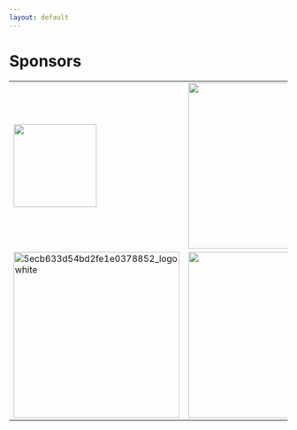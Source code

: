 ```yaml
---
layout: default
---
```


# Sponsors

<table>
    <tr>
        <td><img src="https://github.com/llm-efficiency-challenge/llm-efficiency-challenge.github.io/assets/3282513/de167238-c2b8-4b6d-9fbe-4a8cc10df6d7" width="150"></td>
        <td><img src="https://github.com/llm-efficiency-challenge/llm-efficiency-challenge.github.io/assets/3282513/46170364-fc09-42be-90e8-b95fa715916d" width="300"></td>
        <td><img src="https://github.com/llm-efficiency-challenge/llm-efficiency-challenge.github.io/assets/3282513/15df0ad7-f14e-48b0-981c-edc6875f59cd" width="300"></td>
    </tr>
    <tr>
        <td><img src="https://github.com/llm-efficiency-challenge/llm-efficiency-challenge.github.io/assets/3282513/bed80762-22b7-4205-86b4-2ce98da8f66f" width="300" alt="5ecb633d54bd2fe1e0378852_logo white"></td>
        <td><img src="https://github.com/llm-efficiency-challenge/llm-efficiency-challenge.github.io/assets/3282513/c227bd00-a396-49a5-928c-1d40482508a8" width="300"></td>
        <td></td>
    </tr>
</table>

